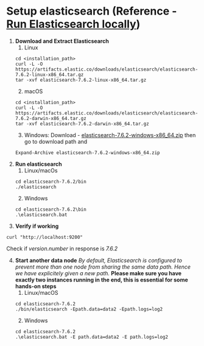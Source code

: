 # Setup elasticsearch (Reference - [Run Elasticsearch locally](https://www.elastic.co/guide/en/elasticsearch/reference/current/getting-started-install.html#run-elasticsearch-local))
1.	**Download and Extract Elasticsearch**
	1.	Linux
	```
	cd <installation_path>
	curl -L -O https://artifacts.elastic.co/downloads/elasticsearch/elasticsearch-7.6.2-linux-x86_64.tar.gz
	tar -xvf elasticsearch-7.6.2-linux-x86_64.tar.gz
	```
	2.	macOS
	```
	cd <installation_path>
	curl -L -O https://artifacts.elastic.co/downloads/elasticsearch/elasticsearch-7.6.2-darwin-x86_64.tar.gz
	tar -xvf elasticsearch-7.6.2-darwin-x86_64.tar.gz
	```
	3.	Windows: 
	Download - [elasticsearch-7.6.2-windows-x86_64.zip](https://artifacts.elastic.co/downloads/elasticsearch/elasticsearch-7.6.2-windows-x86_64.zip) then
	go to download path and
	```
	Expand-Archive elasticsearch-7.6.2-windows-x86_64.zip
	```
2. **Run elasticsearch**
	1.	Linux/macOs
	```
	cd elasticsearch-7.6.2/bin
	./elasticsearch
	```
	2.	Windows
	```
	cd elasticsearch-7.6.2\bin
	.\elasticsearch.bat
	```
3.	**Verify if working**
```
curl "http://localhost:9200"
```
Check if *version.number* in response is *7.6.2*

4. **Start another data node**
	_By default, Elasticsearch is configured to prevent more than one node from sharing the same data path. Hence we have explicitely given a new path._
	**Please make sure you have exactly two instances running in the end, this is essential for some hands-on steps**
	1.	Linux/macOS
	```
	cd elasticsearch-7.6.2
	./bin/elasticsearch -Epath.data=data2 -Epath.logs=log2
	```
	2.	Windows
	```
	cd elasticsearch-7.6.2
	.\elasticsearch.bat -E path.data=data2 -E path.logs=log2
	```